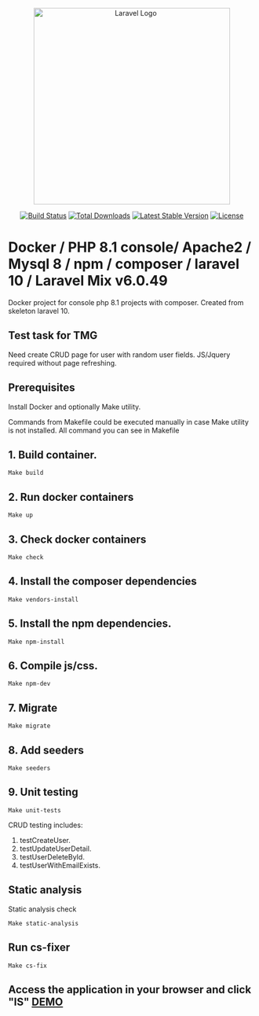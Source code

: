 <p align="center"><a href="https://laravel.com" target="_blank"><img src="https://raw.githubusercontent.com/laravel/art/master/logo-lockup/5%20SVG/2%20CMYK/1%20Full%20Color/laravel-logolockup-cmyk-red.svg" width="400" alt="Laravel Logo"></a></p>

<p align="center">
<a href="https://github.com/laravel/framework/actions"><img src="https://github.com/laravel/framework/workflows/tests/badge.svg" alt="Build Status"></a>
<a href="https://packagist.org/packages/laravel/framework"><img src="https://img.shields.io/packagist/dt/laravel/framework" alt="Total Downloads"></a>
<a href="https://packagist.org/packages/laravel/framework"><img src="https://img.shields.io/packagist/v/laravel/framework" alt="Latest Stable Version"></a>
<a href="https://packagist.org/packages/laravel/framework"><img src="https://img.shields.io/packagist/l/laravel/framework" alt="License"></a>
</p>



# Docker / PHP 8.1 console/ Apache2 / Mysql 8 / npm / composer / laravel 10 / Laravel Mix v6.0.49

Docker project for console php 8.1 projects with composer.
Created from skeleton laravel 10.

## Test task for TMG
Need create CRUD page for user with random user fields. JS/Jquery required without page refreshing.

## Prerequisites

Install Docker and optionally Make utility.

Commands from Makefile could be executed manually in case Make utility is not installed.
All command you can see in Makefile

## 1. Build container.

    Make build

## 2. Run docker containers

    Make up

## 3. Check docker containers

    Make check

## 4. Install the composer dependencies

    Make vendors-install

## 5. Install the npm dependencies.

    Make npm-install

## 6. Compile js/css.

    Make npm-dev

## 7. Migrate

    Make migrate
## 8. Add seeders
    Make seeders

## 9. Unit testing
    Make unit-tests
CRUD testing includes:

1. testCreateUser.
2. testUpdateUserDetail.
3. testUserDeleteById.
4. testUserWithEmailExists.

## Static analysis

Static analysis check

    Make static-analysis

## Run cs-fixer

    Make cs-fix

## Access the application in your browser and click "IS" [DEMO](https://tmg.activelifekyury.com.ua/)
